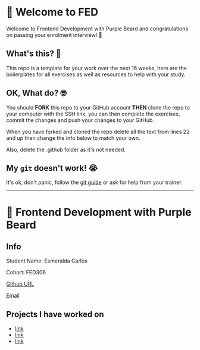 # 🚀 Welcome to FED

Welcome to Frontend Development with Purple Beard and congratulations on passing your enrolment interview! 🥳

## What's this? 🤔

This repo is a template for your work over the next 16 weeks, here are the boilerplates for all exercises as well as resources to help with your study.

## OK, What do? 🤓

You should **FORK** this repo to your GitHub account **THEN** clone the repo to your computer with the SSH link, you can then complete the exercises, commit the changes and push your changes to your GitHub.

When you have forked and cloned the repo delete all the text from lines 22 and up then change the info below to match your own.

Also, delete the .github folder as it's not needed.

## My `git` doesn't work! 😭

It's ok, don't panic, follow the [git guide](https://github.com/Purple-Beard/FED-Student-Exercises/blob/main/GIT_GUIDE.md) or ask for help from your trainer.

---

# 🚀 Frontend Development with Purple Beard

## Info

Student Name: Esmeralda Carlos

Cohort: FED306

[Github URL](https://github.com/Esmiecodes27)

[Email](mailto:here@there.com)

## Projects I have worked on

- [link](https://url.com)
- [link](https://url.com)
- [link](https://url.com)
